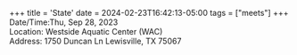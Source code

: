 +++
title = 'State'
date = 2024-02-23T16:42:13-05:00
tags = ["meets"]
+++
Date/Time:Thu, Sep 28, 2023    
Location: Westside Aquatic Center (WAC)    
Address: 1750 Duncan Ln Lewisville, TX 75067  